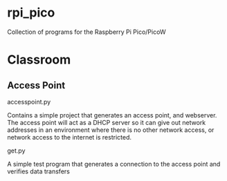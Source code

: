 # rpi_pico
Collection of programs for the Raspberry Pi Pico/PicoW

# Classroom
## Access Point

accesspoint.py

Contains a simple project that generates an access point, and webserver.  The access point will act as a DHCP server so it can give out network addresses in an environment where there is no other network access, or network access to the internet is restricted.

get.py

A simple test program that generates a connection to the access point and verifies data transfers


